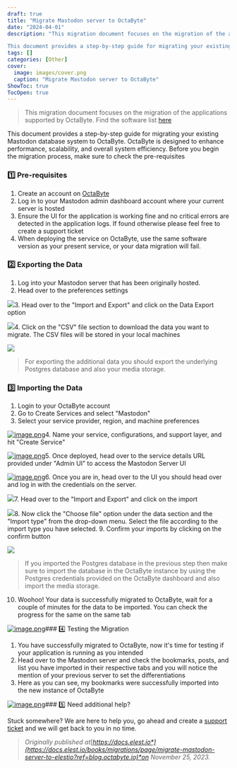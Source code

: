 ```yaml
---
draft: true
title: "Migrate Mastodon server to OctaByte"
date: "2024-04-01"
description: "This migration document focuses on the migration of the applications supported by OctaByte. Find the software list here

This document provides a step-by-step guide for migrating your existing Mastodon database system to OctaByte. OctaByte is designed to enhance performance, scalability, and overall system efficiency. Before you begin the migration process,"
tags: []
categories: [Other]
cover:
  image: images/cover.png
  caption: "Migrate Mastodon server to OctaByte"
ShowToc: true
TocOpen: true
---
```




> This migration document focuses on the migration of the applications supported by OctaByte. Find the software list [here](https://octabyte.io/fully-managed-services?ref=blog.octabyte.io)

This document provides a step\-by\-step guide for migrating your existing Mastodon database system to OctaByte. OctaByte is designed to enhance performance, scalability, and overall system efficiency. Before you begin the migration process, make sure to check the pre\-requisites

### 1️⃣ Pre\-requisites

1. Create an account on [OctaByte](https://octabyte.io/?ref=blog.octabyte.io)
2. Log in to your Mastodon admin dashboard account where your current server is hosted
3. Ensure the UI for the application is working fine and no critical errors are detected in the application logs. If found otherwise please feel free to create a support ticket
4. When deploying the service on OctaByte, use the same software version as your present service, or your data migration will fail.

### 2️⃣ Exporting the Data

1. Log into your Mastodon server that has been originally hosted.
2. Head over to the preferences settings

![](https://i.imgur.com/bzt53zf.png)3. Head over to the "Import and Export" and click on the Data Export option

![](https://i.imgur.com/jcQ7CfP.png)4. Click on the "CSV" file section to download the data you want to migrate. The CSV files will be stored in your local machines

![](https://imgur.com/2jv7con.png)
> For exporting the additional data you should export the underlying Postgres database and also your media storage.

### 3️⃣ Importing the Data

1. Login to your OctaByte account
2. Go to Create Services and select "Mastodon"
3. Select your service provider, region, and machine preferences

[![image.png](https://docs.elest.io/uploads/images/gallery/2023-11/scaled-1680-/7UXimage.png)](https://docs.elest.io/uploads/images/gallery/2023-11/7UXimage.png?ref=blog.octabyte.io)4. Name your service, configurations, and support layer, and hit "Create Service"

[![image.png](https://docs.elest.io/uploads/images/gallery/2023-11/scaled-1680-/qIJimage.png)](https://docs.elest.io/uploads/images/gallery/2023-11/qIJimage.png?ref=blog.octabyte.io)5. Once deployed, head over to the service details URL provided under "Admin UI" to access the Mastodon Server UI

[![image.png](https://docs.elest.io/uploads/images/gallery/2023-11/scaled-1680-/qakimage.png)](https://docs.elest.io/uploads/images/gallery/2023-11/qakimage.png?ref=blog.octabyte.io)6. Once you are in, head over to the UI you should head over and log in with the credentials on the server.

![](https://i.imgur.com/bzt53zf.png)7. Head over to the "Import and Export" and click on the import

![](https://i.imgur.com/FDRKR5r.png)8. Now click the "Choose file" option under the data section and the "Import type" from the drop\-down menu. Select the file according to the import type you have selected.
9. Confirm your imports by clicking on the confirm button

![](https://i.imgur.com/crMpWQm.png)
> If you imported the Postgres database in the previous step then make sure to import the database in the OctaByte instance by using the Postgres credentials provided on the OctaByte dashboard and also import the media storage.

10. Woohoo! Your data is successfully migrated to OctaByte, wait for a couple of minutes for the data to be imported. You can check the progress for the same on the same tab

[![image.png](https://docs.elest.io/uploads/images/gallery/2023-11/scaled-1680-/cbfimage.png)](https://docs.elest.io/uploads/images/gallery/2023-11/cbfimage.png?ref=blog.octabyte.io)### 4️⃣ Testing the Migration

1. You have successfully migrated to OctaByte, now it's time for testing if your application is running as you intended
2. Head over to the Mastodon server and check the bookmarks, posts, and list you have imported in their respective tabs and you will notice the mention of your previous server to set the differentiations
3. Here as you can see, my bookmarks were successfully imported into the new instance of OctaByte

[![image.png](https://docs.elest.io/uploads/images/gallery/2023-11/scaled-1680-/76Oimage.png)](https://docs.elest.io/uploads/images/gallery/2023-11/76Oimage.png?ref=blog.octabyte.io)### 5️⃣ Need additional help?

Stuck somewhere? We are here to help you, go ahead and create a [support ticket](https://dash.elest.io/support/creation?ref=blog.octabyte.io) and we will get back to you in no time.


> *Originally published at*[*https://docs.elest.io*](https://docs.elest.io/books/migrations/page/migrate-mastodon-server-to-elestio?ref=blog.octabyte.io)*on November 25, 2023\.*



